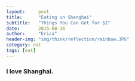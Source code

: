 ```yaml
---
layout:     post
title:      "Eating in Shanghai"
subtitle:   "Things You Can Get for $1"
date:       2015-08-16
author:     "Erica"
header-img: "img/think/reflection/rainbow.JPG"
category: eat
tags: [eat]
---
```


<h3 class="section-heading">I love Shanghai.</h3>